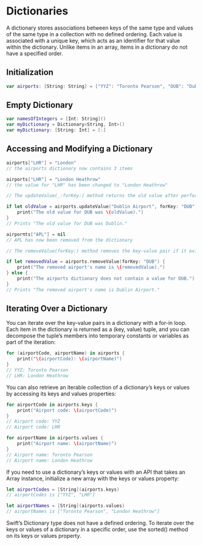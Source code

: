 # Dictionaries

A dictionary stores associations between keys of the same type and values of the same type in a collection with no defined ordering. Each value is associated with a unique key, which acts as an identifier for that value within the dictionary. Unlike items in an array, items in a dictionary do not have a specified order.

## Initialization

```Swift
var airports: [String: String] = ["YYZ": "Toronto Pearson", "DUB": "Dublin"]
```

## Empty Dictionary

```Swift
var namesOfIntegers = [Int: String]()
var myDictionary = Dictionary<String, Int>()
var myDictionary: [String: Int] = [:]
```

## Accessing and Modifying a Dictionary

```Swift
airports["LHR"] = "London"
// the airports dictionary now contains 3 items

airports["LHR"] = "London Heathrow"
// the value for "LHR" has been changed to "London Heathrow"
```

```Swift
// The updateValue(_:forKey:) method returns the old value after performing an update.

if let oldValue = airports.updateValue("Dublin Airport", forKey: "DUB") {
    print("The old value for DUB was \(oldValue).")
}
// Prints "The old value for DUB was Dublin."
```

```Swift
airporπts["APL"] = nil
// APL has now been removed from the dictionary
```

```Swift
// The removeValue(forKey:) method removes the key-value pair if it exists and returns the removed value, or returns nil if no value existed

if let removedValue = airports.removeValue(forKey: "DUB") {
    print("The removed airport's name is \(removedValue).")
} else {
    print("The airports dictionary does not contain a value for DUB.")
}
// Prints "The removed airport's name is Dublin Airport."
```

## Iterating Over a Dictionary

You can iterate over the key-value pairs in a dictionary with a for-in loop. Each item in the dictionary is returned as a (key, value) tuple, and you can decompose the tuple’s members into temporary constants or variables as part of the iteration:

```Swift
for (airportCode, airportName) in airports {
    print("\(airportCode): \(airportName)")
}
// YYZ: Toronto Pearson
// LHR: London Heathrow
```

You can also retrieve an iterable collection of a dictionary’s keys or values by accessing its keys and values properties:

```Swift
for airportCode in airports.keys {
    print("Airport code: \(airportCode)")
}
// Airport code: YYZ
// Airport code: LHR

for airportName in airports.values {
    print("Airport name: \(airportName)")
}
// Airport name: Toronto Pearson
// Airport name: London Heathrow
```

If you need to use a dictionary’s keys or values with an API that takes an Array instance, initialize a new array with the keys or values property:

```Swift
let airportCodes = [String](airports.keys)
// airportCodes is ["YYZ", "LHR"]

let airportNames = [String](airports.values)
// airportNames is ["Toronto Pearson", "London Heathrow"]
```

Swift’s Dictionary type does not have a defined ordering. To iterate over the keys or values of a dictionary in a specific order, use the sorted() method on its keys or values property.

